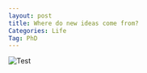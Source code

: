 ```yaml
---
layout: post
title: Where do new ideas come from?
Categories: Life
Tag: PhD
---
```


![Test](http://www.phdcomics.com/comics/archive/phd080713s.gifhttp://www.phdcomics.com/comics/archive/phd080713s.gif)
